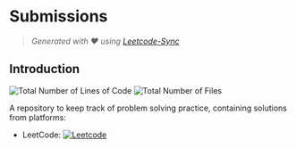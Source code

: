 # Submissions
> *Generated with ❤ using [Leetcode-Sync](https://github.com/joshcai/leetcode-sync)*
## Introduction

![Total Number of Lines of Code](https://tokei.rs/b1/github/Siddhant-K-code/Leetcode-Submissions?category=code)
![Total Number of Files](https://tokei.rs/b1/github/Siddhant-K-code/Leetcode-Submissions?category=files)

A repository to keep track of problem solving practice, containing solutions from platforms:

* LeetCode: [![Leetcode](https://img.shields.io/badge/Leetcode-2063-orange)](https://leetcode.com/Siddhant_Khare/)

